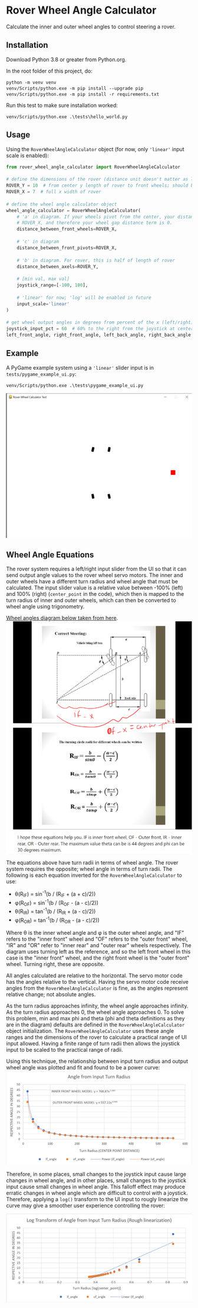 # Rover Wheel Angle Calculator
Calculate the inner and outer wheel angles to control steering a rover.

## Installation
Download Python 3.8 or greater from Python.org.

In the root folder of this project, do:

```commandline
python -m venv venv
venv/Scripts/python.exe -m pip install --upgrade pip
venv/Scripts/python.exe -m pip install -r requirements.txt
```

Run this test to make sure installation worked:
```commandline
venv/Scripts/python.exe .\tests\hello_world.py
```

## Usage
Using the `RoverWheelAngleCalculator` object (for now, only `'linear'` input scale is enabled):
```python
from rover_wheel_angle_calculator import RoverWheelAngleCalculator

# define the dimensions of the rover (distance unit doesn't matter as long as it's consistent) 
ROVER_Y = 10  # from center y length of rover to front wheels; should be the same distance as center to back
ROVER_X = 7  # full x width of rover

# define the wheel angle calculator object
wheel_angle_calculator = RoverWheelAngleCalculator(
    # 'a' in diagram. If your wheels pivot from the center, your distance between front wheels is the same as
    # ROVER_X, and therefore your wheel gap distance term is 0.
    distance_between_front_wheels=ROVER_X,

    # 'c' in diagram
    distance_between_front_pivots=ROVER_X,

    # 'b' in diagram. For rover, this is half of length of rover
    distance_between_axels=ROVER_Y,

    # [min val, max val]
    joystick_range=[-100, 100],

    # 'linear' for now; 'log' will be enabled in future
    input_scale='linear'
)

# get wheel output angles in degrees from percent of the x (left/right) joystick input!
joystick_input_pct = 60  # 60% to the right from the joystick at center 0%
left_front_angle, right_front_angle, left_back_angle, right_back_angle = wheel_angle_calculator(joystick_input_pct)
```

## Example
A PyGame example system using a `'linear'` slider input is in `tests/pygame_example_ui.py`:
```commandline
venv/Scripts/python.exe .\tests\pygame_example_ui.py
```

<img src="docs/pygame_example.gif">

## Wheel Angle Equations

The rover system requires a left/right input slider from the UI so that it can send output angle values to the rover wheel servo motors. The inner and outer wheels have a different turn radius and wheel angle that must be calculated. The input slider value is a relative value between -100% (left) and 100% (right) (`center_point` in the code), which then is mapped to the turn radius of inner and outer wheels, which can then be converted to wheel angle using trigonometry.

[Wheel angles diagram below taken from here](https://www.quora.com/What-is-the-method-to-calculate-turning-radius-if-only-the-steering-ratio-and-vehicles-basic-dimensions-are-known).
<img src="docs/equations.png">

The equations above have turn radii in terms of wheel angle. The rover system requires the opposite; wheel angle in terms of turn radii. The following is each equation inverted for the `RoverWheelAngleCalculator` to use:

[//]: # (<img src="docs/equations_inverted.jpg">)
[//]: # (<img src="docs/equations_inverted2.jpg">)

- &theta;(R<sub>IF</sub>) = sin<sup>-1</sup>(b / (R<sub>IF</sub> + (a + c)/2))
- &phi;(R<sub>OF</sub>) = sin<sup>-1</sup>(b / (R<sub>OF</sub> - (a - c)/2))
- &theta;(R<sub>IR</sub>) = tan<sup>-1</sup>(b / (R<sub>IR</sub> + (a - c)/2))
- &phi;(R<sub>OR</sub>) = tan<sup>-1</sup>(b / (R<sub>OR</sub> - (a - c)/2))

Where &theta; is the inner wheel angle and &phi; is the outer wheel angle, and "IF" refers to the "inner front" wheel and "OF" refers to the "outer front" wheel, "IR" and "OR" refer to "inner rear" and "outer rear" wheels respectively. The diagram uses turning left as the reference, and so the left front wheel in this case is the "inner front" wheel, and the right front wheel is the "outer front" wheel. Turning right, these are opposite.

All angles calculated are relative to the horizontal. The servo motor code has the angles relative to the vertical. Having the servo motor code receive angles from the `RoverWheelAngleCalculator` is fine, as the angles represent relative change; not absolute angles.

As the turn radius approaches infinity, the wheel angle approaches infinity. As the turn radius approaches 0, the wheel angle approaches 0. To solve this problem, min and max phi and theta (phi and theta definitions as they are in the diagram) defaults are defined in the `RoverWheelAngleCalculator` object initialization. The `RoverWheelAngleCalculator` uses these angle ranges and the dimensions of the rover to calculate a practical range of UI input allowed. Having a finite range of turn radii then allows the joystick input to be scaled to the practical range of radii.

Using this technique, the relationship between input turn radius and output wheel angle was plotted and fit and found to be a power curve:
<img src="docs/wheel_angle_from_turn_radius_curve.png">

Therefore, in some places, small changes to the joystick input cause large changes in wheel angle, and in other places, small changes to the joystick input cause small changes in wheel angle. This falloff effect may produce erratic changes in wheel angle which are difficult to control with a joystick. Therefore, applying a `log()` transform to the UI input to rougly linearize the curve may give a smoother user experience controlling the rover:

<img src="docs/wheel_angle_from_turn_radius_curve_linearized.png">


